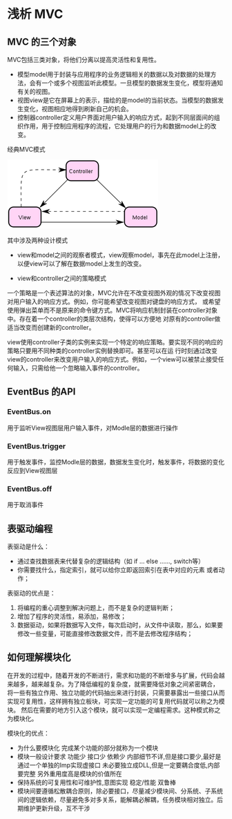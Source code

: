 # 浅析 MVC

## MVC 的三个对象

MVC包括三类对象，将他们分离以提高灵活性和复用性。

* 模型model用于封装与应用程序的业务逻辑相关的数据以及对数据的处理方法，会有一个或多个视图监听此模型。一旦模型的数据发生变化，模型将通知有关的视图。
* 视图view是它在屏幕上的表示，描绘的是model的当前状态。当模型的数据发生变化，视图相应地得到刷新自己的机会。
* 控制器controller定义用户界面对用户输入的响应方式，起到不同层面间的组织作用，用于控制应用程序的流程，它处理用户的行为和数据model上的改变。

经典MVC模式

![MVC Model](./src/images/MVC_model.png)

其中涉及两种设计模式

* view和model之间的观察者模式，view观察model，事先在此model上注册，以便view可以了解在数据model上发生的改变。

* view和controller之间的策略模式

一个策略是一个表述算法的对象，MVC允许在不改变视图外观的情况下改变视图对用户输入的响应方式。例如，你可能希望改变视图对键盘的响应方式，
或希望使用弹出菜单而不是原来的命令键方式。MVC将响应机制封装在controller对象中。存在着一个controller的类层次结构，使得可以方便地
对原有的controller做适当改变而创建新的controller。

view使用controller子类的实例来实现一个特定的响应策略。要实现不同的响应的策略只要用不同种类的controller实例替换即可。甚至可以在运
行时刻通过改变view的controller来改变用户输入的响应方式。例如，一个view可以被禁止接受任何输入，只需给他一个忽略输入事件的controller。

## EventBus 的API

### EventBus.on

用于监听View视图层用户输入事件，对Modle层的数据进行操作

### EventBus.trigger

用于触发事件，监控Modle层的数据，数据发生变化时，触发事件，将数据的变化反应到View视图层

### EventBus.off

用于取消事件

## 表驱动编程

表驱动是什么：

* 通过查找数据表来代替复杂的逻辑结构（如 if ... else ......, switch等）
* 你需要找什么，指定索引，就可以给你立即返回索引在表中对应的元素 或者动作；

表驱动的优点是：

1. 将编程的重心调整到解决问题上，而不是复杂的逻辑判断；
2. 增加了程序的灵活性，易添加，易修改；
3. 数据驱动，如果将数据写入文件，每次启动时，从文件中读取，那么，如果要修改一些变量，可能直接修改数据文件，而不是去修改程序结构；

## 如何理解模块化

在开发的过程中，随着开发的不断进行，需求和功能的不断增多与扩展，代码会越来越多，越来越复杂。为了降低编程的复杂度，就需要降低对象之间紧密耦合，
将一些有独立作用、独立功能的代码抽出来进行封装，只需要暴露出一些接口从而实现可复用性，这样拥有独立板块，可实现一定功能的可复用代码就可以称之为模块。
然后在需要的地方引入这个模块，就可以实现一定编程需求。这种模式称之为模块化。

模块化的优点：

* 为什么要模块化 完成某个功能的部分就称为一个模块
* 模块一般设计要求 功能少 接口少 依赖少 内部细节不详,但是接口要少,最好是通过一个单独的Imp实现虚接口 未必要独立成DLL,但是一定要耦合度低,内部要完整 另外重用度高是模块的价值所在
* 保持系统的可复用性和可维护性,意图实现 稳定/性能 双鲁棒
* 模块间要遵循松散耦合原则，除必要接口，尽量减少模块间、分系统、子系统间的逻辑依赖，尽量避免多对多关系，能解耦必解耦，任务模块相对独立。后期维护更新升级，互不干涉
